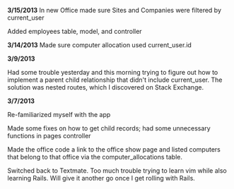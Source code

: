**3/15/2013**
In new Office made sure Sites and Companies were filtered by current_user

Added employees table, model, and controller

**3/14/2013**
Made sure computer allocation used current_user.id


**3/9/2013**

Had some trouble yesterday and this morning trying to figure out how to implement
a parent child relationship that didn't include current_user. The solution was
nested routes, which I discovered on Stack Exchange.


**3/7/2013**

Re-familiarized myself with the app

Made some fixes on how to get child records; had some unnecessary functions in pages controller

Made the office code a link to the office show page and listed computers that belong to that office via
the computer_allocations table.

Switched back to Textmate. Too much trouble trying to learn vim while
also learning Rails. Will give it another go once I get rolling with
Rails.